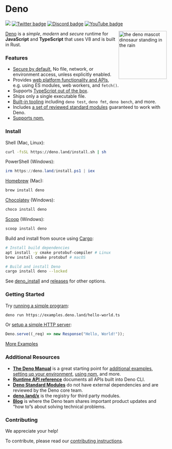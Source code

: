 # Deno

[![](https://img.shields.io/crates/v/deno.svg)](https://crates.io/crates/deno)
[![Twitter badge][]][Twitter link] [![Discord badge][]][Discord link]
[![YouTube badge][]][YouTube link]

<img align="right" src="https://deno.land/logo.svg" height="150px" alt="the deno mascot dinosaur standing in the rain">

[Deno](https://deno.com/runtime) is a _simple_, _modern_ and _secure_ runtime
for **JavaScript** and **TypeScript** that uses V8 and is built in Rust.

### Features

- [Secure by default.](https://deno.land/manual/basics/permissions) No file,
  network, or environment access, unless explicitly enabled.
- Provides
  [web platform functionality and APIs](https://deno.land/manual/runtime/web_platform_apis),
  e.g. using ES modules, web workers, and `fetch()`.
- Supports
  [TypeScript out of the box](https://deno.land/manual/advanced/typescript).
- Ships only a single executable file.
- [Built-in tooling](https://deno.land/manual/tools#built-in-tooling) including
  `deno test`, `deno fmt`, `deno bench`, and more.
- Includes [a set of reviewed standard modules](https://deno.land/std/)
  guaranteed to work with Deno.
- [Supports npm.](https://deno.land/manual/node)

### Install

Shell (Mac, Linux):

```sh
curl -fsSL https://deno.land/install.sh | sh
```

PowerShell (Windows):

```powershell
irm https://deno.land/install.ps1 | iex
```

[Homebrew](https://formulae.brew.sh/formula/deno) (Mac):

```sh
brew install deno
```

[Chocolatey](https://chocolatey.org/packages/deno) (Windows):

```powershell
choco install deno
```

[Scoop](https://scoop.sh/) (Windows):

```powershell
scoop install deno
```

Build and install from source using [Cargo](https://crates.io/crates/deno):

```sh
# Install build dependencies
apt install -y cmake protobuf-compiler # Linux
brew install cmake protobuf # macOS

# Build and install Deno
cargo install deno --locked
```

See
[deno_install](https://github.com/denoland/deno_install/blob/master/README.md)
and [releases](https://github.com/denoland/deno/releases) for other options.

### Getting Started

Try [running a simple program](https://examples.deno.land/hello-world):

```sh
deno run https://examples.deno.land/hello-world.ts
```

Or [setup a simple HTTP server](https://examples.deno.land/http-server):

```ts
Deno.serve((_req) => new Response("Hello, World!"));
```

[More Examples](https://examples.deno.land)

### Additional Resources

- **[The Deno Manual](https://deno.land/manual)** is a great starting point for
  [additional examples](https://deno.land/manual/examples),
  [setting up your environment](https://deno.land/manual/getting_started/setup_your_environment),
  [using npm](https://deno.land/manual/node), and more.
- **[Runtime API reference](https://deno.land/api)** documents all APIs built
  into Deno CLI.
- **[Deno Standard Modules](https://deno.land/std)** do not have external
  dependencies and are reviewed by the Deno core team.
- **[deno.land/x](https://deno.land/x)** is the registry for third party
  modules.
- **[Blog](https://deno.com/blog)** is where the Deno team shares important
  product updates and “how to”s about solving technical problems.

### Contributing

We appreciate your help!

To contribute, please read our
[contributing instructions](https://deno.land/manual/references/contributing/).

[Build status - Cirrus]: https://github.com/denoland/deno/workflows/ci/badge.svg?branch=main&event=push
[Build status]: https://github.com/denoland/deno/actions
[Twitter badge]: https://img.shields.io/twitter/follow/deno_land.svg?style=social&label=Follow
[Twitter link]: https://twitter.com/intent/follow?screen_name=deno_land
[YouTube badge]: https://img.shields.io/youtube/channel/subscribers/UCqC2G2M-rg4fzg1esKFLFIw?style=social
[YouTube link]: https://www.youtube.com/@deno_land
[Discord badge]: https://img.shields.io/discord/684898665143206084?logo=discord&style=social
[Discord link]: https://discord.gg/deno
